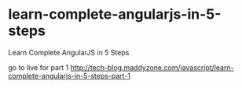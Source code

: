 learn-complete-angularjs-in-5-steps
===================================

Learn Complete AngularJS in 5 Steps 

go to live for part 1 http://tech-blog.maddyzone.com/javascript/learn-complete-angularjs-in-5-steps-part-1 
